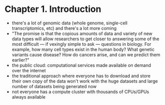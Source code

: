 # Chapter 1. Introduction

- there's a lot of genomic data (whole genome, single-cell transcriptomics, etc) and there's a lot more coming
- "The promise is that the copious amounts of data and variety of new data types will allow researchers to get closer to answering some of the most difficult — if vexingly simple to ask — questions in biology. For example, how many cell types exist in the human body? What genetic variants cause disease? How do cancers arise, and can we predict them earlier?"
- the public cloud: computational services made available on demand over the internet
- the traditional approach where everyone has to download and store their own copy of the data won't work with the huge datasets and large number of datasets being generated now
- not everyone has a compute cluster with thousands of CPUs/GPUs always available

